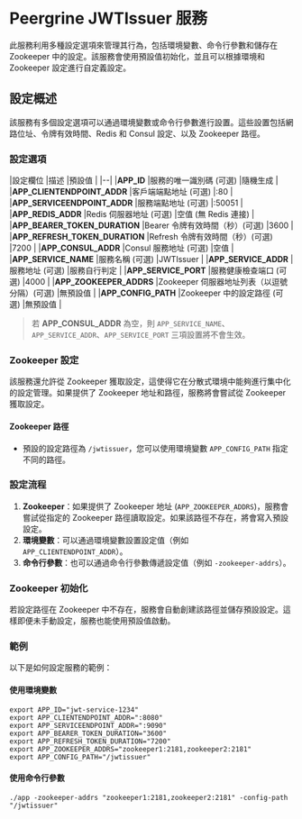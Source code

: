 # Peergrine JWTIssuer 服務

此服務利用多種設定選項來管理其行為，包括環境變數、命令行參數和儲存在 Zookeeper 中的設定。該服務會使用預設值初始化，並且可以根據環境和 Zookeeper 設定進行自定義設定。
## 設定概述

該服務有多個設定選項可以通過環境變數或命令行參數進行設置。這些設置包括網路位址、令牌有效時間、Redis 和 Consul 設定、以及 Zookeeper 路徑。
### 設定選項
|設定欄位 |描述 |預設值 |
|--|
|**APP_ID** |服務的唯一識別碼 (可選) |隨機生成 |
|**APP_CLIENTENDPOINT_ADDR** |客戶端端點地址 (可選) |:80 |
|**APP_SERVICEENDPOINT_ADDR** |服務端點地址 (可選) |:50051 |
|**APP_REDIS_ADDR** |Redis 伺服器地址 (可選) |空值 (無 Redis 連接) |
|**APP_BEARER_TOKEN_DURATION** |Bearer 令牌有效時間（秒）(可選) |3600 |
|**APP_REFRESH_TOKEN_DURATION** |Refresh 令牌有效時間（秒）(可選) |7200 |
|**APP_CONSUL_ADDR** |Consul 服務地址 (可選) |空值 |
|**APP_SERVICE_NAME** |服務名稱 (可選) |JWTIssuer |
|**APP_SERVICE_ADDR** |服務地址 (可選) |服務自行判定 |
|**APP_SERVICE_PORT** |服務健康檢查端口 (可選) |4000 |
|**APP_ZOOKEEPER_ADDRS** |Zookeeper 伺服器地址列表（以逗號分隔）(可選) |無預設值 |
|**APP_CONFIG_PATH** |Zookeeper 中的設定路徑 (可選) |無預設值 |
> 若 **APP_CONSUL_ADDR** 為空，則 `APP_SERVICE_NAME`、`APP_SERVICE_ADDR`、`APP_SERVICE_PORT` 三項設置將不會生效。

### Zookeeper 設定

該服務還允許從 Zookeeper 獲取設定，這使得它在分散式環境中能夠進行集中化的設定管理。如果提供了 Zookeeper 地址和路徑，服務將會嘗試從 Zookeeper 獲取設定。

#### Zookeeper 路徑

- 預設的設定路徑為 `/jwtissuer`，您可以使用環境變數 `APP_CONFIG_PATH` 指定不同的路徑。
### 設定流程

1. **Zookeeper**：如果提供了 Zookeeper 地址 (`APP_ZOOKEEPER_ADDRS`)，服務會嘗試從指定的 Zookeeper 路徑讀取設定。如果該路徑不存在，將會寫入預設設定。
2. **環境變數**：可以通過環境變數設置設定值（例如 `APP_CLIENTENDPOINT_ADDR`）。
3. **命令行參數**：也可以通過命令行參數傳遞設定值（例如 `-zookeeper-addrs`）。

### Zookeeper 初始化

若設定路徑在 Zookeeper 中不存在，服務會自動創建該路徑並儲存預設設定。這樣即便未手動設定，服務也能使用預設值啟動。
### 範例

以下是如何設定服務的範例：
#### 使用環境變數

```
export APP_ID="jwt-service-1234"
export APP_CLIENTENDPOINT_ADDR=":8080"
export APP_SERVICEENDPOINT_ADDR=":9090"
export APP_BEARER_TOKEN_DURATION="3600"
export APP_REFRESH_TOKEN_DURATION="7200"
export APP_ZOOKEEPER_ADDRS="zookeeper1:2181,zookeeper2:2181"
export APP_CONFIG_PATH="/jwtissuer"
```

#### 使用命令行參數
```
./app -zookeeper-addrs "zookeeper1:2181,zookeeper2:2181" -config-path "/jwtissuer"
```